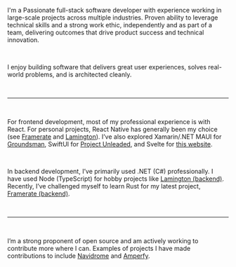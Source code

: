 I'm a Passionate full-stack software developer with experience working in large-scale projects
across multiple industries. Proven ability to leverage technical skills and a strong work
ethic, independently and as part of a team, delivering outcomes that drive product success and
technical innovation.

<br/>

I enjoy building software that delivers great user experiences, solves real-world problems, and is architected cleanly.

<br />

---

<br />

For frontend development, most of my professional experience is with React. For personal projects, React Native has generally been my choice (see [Framerate](https://github.com/reillymc/Framerate) and [Lamington](https://github.com/reillymc/Lamington)). I’ve also explored Xamarin/.NET MAUI for [Groundsman](https://github.com/reillymc/Groundsman), SwiftUI for [Project Unleaded](https://github.com/reillymc/Project-Unleaded), and Svelte for [this website](https://github.com/reillymc/Website-Portfolio).

<br />

In backend development, I’ve primarily used .NET (C#) professionally. I have used Node (TypeScript) for hobby projects like [Lamington (backend)](https://github.com/reillymc/Lamington-Server). Recently, I’ve challenged myself to learn Rust for my latest project, [Framerate (backend)](https://github.com/reillymc/Framerate-Backend).

<br />

---

<br />

I’m a strong proponent of open source and am actively working to contribute more where I can. Examples of projects I have made contributions to include [Navidrome](https://github.com/navidrome/navidrome) and [Amperfy](https://github.com/BLeeEZ/amperfy).
